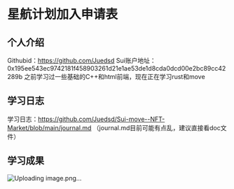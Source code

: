 # 星航计划加入申请表

## 个人介绍
Githubid：https://github.com/Juedsd
Sui账户地址：0x195ee543ec9742181f458903261d21e1ae53de1d8cda0dcd00e2bc89cc42289b
之前学习过一些基础的C++和html前端，现在正在学习rust和move

## 学习日志
学习日志：https://github.com/Juedsd/Sui-move--NFT-Market/blob/main/journal.md
（journal.md目前可能有点乱，建议直接看doc文件）

## 学习成果
![Uploading image.png…]()
